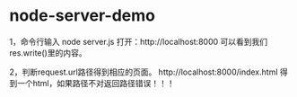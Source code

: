 # node-server-demo
1，命令行输入 node server.js 打开：http://localhost:8000
可以看到我们res.write()里的内容。

2，判断request.url路径得到相应的页面。
http://localhost:8000/index.html 得到一个html，如果路径不对返回路径错误！！！
